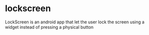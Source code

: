 # lockscreen
LockScreen is an android app that let the user lock the screen using a widget instead of pressing a physical button
